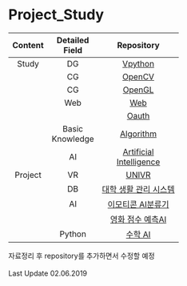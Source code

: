 # Project_Study
|Content|Detailed<br>Field|Repository|
|:--:|:--:|:--:|
|Study|DG|[Vpython](https://github.com/kimkyeongnam/STUDY_Vpython)|
||CG|[OpenCV](https://github.com/kimkyeongnam/STUDY_OpenCV)|
||CG|[OpenGL](https://github.com/kimkyeongnam/STUDY_OpenGL)|보안
||Web|[Web](https://github.com/kimkyeongnam/STUDY_Web)|
|||[Oauth](https://github.com/kimkyeongnam/STUDY_OAuth)|
||Basic<br>Knowledge|[Algorithm](https://github.com/kimkyeongnam/STUDY_Algorithm)|
||AI|[Artificial<br>Intelligence](https://github.com/kimkyeongnam/STUDY_Artificial-Intelligence)|
|Project|VR|[UNIVR](https://github.com/sejongunivr)|
||DB|[대학 생활 관리 시스템](https://github.com/kimkyeongnam/University_Life_Management_System)|
||AI|[이모티콘 AI분류기]()|
|||[영화 점수 예측AI](https://github.com/kimkyeongnam/PROJECT_Predict-Movie-Score)|
||Python|[수학 AI](https://github.com/kimkyeongnam/PROJECT_Math-AI)|

자료정리 후 repository를 추가하면서 수정할 예정  
<br>Last Update 02.06.2019
